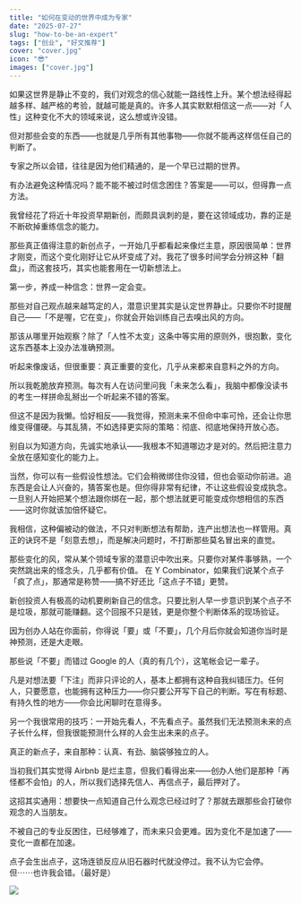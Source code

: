 ```yaml
---
title: "如何在变动的世界中成为专家"
date: "2025-07-27"
slug: "how-to-be-an-expert"
tags: ["创业", "好文推荐"]
cover: "cover.jpg"
icon: "😎"
images: ["cover.jpg"]
---
```

如果这世界是静止不变的，我们对观念的信心就能一路线性上升。某个想法经得起越多样、越严格的考验，就越可能是真的。许多人其实默默相信这一点——对「人性」这种变化不大的领域来说，这么想或许没错。



但对那些会变的东西——也就是几乎所有其他事物——你就不能再这样信任自己的判断了。



专家之所以会错，往往是因为他们精通的，是一个早已过期的世界。



有办法避免这种情况吗？能不能不被过时信念困住？答案是——可以，但得靠一点方法。



我曾经花了将近十年投资早期新创，而颇具讽刺的是，要在这领域成功，靠的正是不断砍掉重练信念的能力。



那些真正值得注意的新创点子，一开始几乎都看起来像烂主意，原因很简单：世界才刚变，而这个变化刚好让它从坏变成了对。我花了很多时间学会分辨这种「翻盘」，而这套技巧，其实也能套用在一切新想法上。



第一步，养成一种信念：世界一定会变。



那些对自己观点越来越笃定的人，潜意识里其实是认定世界静止。只要你不时提醒自己——「不是喔，它在变」，你就会开始训练自己去嗅出风的方向。



那该从哪里开始观察？除了「人性不太变」这条中等实用的原则外，很抱歉，变化这东西基本上没办法准确预测。



听起来像废话，但很重要：真正重要的变化，几乎从来都来自意料之外的方向。



所以我乾脆放弃预测。每次有人在访问里问我「未来怎么看」，我脑中都像没读书的考生一样拼命乱掰出一个听起来不错的答案。



但这不是因为我懒。恰好相反——我觉得，预测未来不但命中率可怜，还会让你思维变得僵硬。与其乱猜，不如选择更实际的策略：彻底、彻底地保持开放心态。



别自以为知道方向，先诚实地承认——我根本不知道哪边才是对的。然后把注意力全放在感知变化的能力上。



当然，你可以有一些假设性想法。它们会稍微绑住你没错，但也会驱动你前进。追东西是会让人兴奋的，猜答案也是。但你得非常有纪律，不让这些假设变成执念。
一旦别人开始把某个想法跟你绑在一起，那个想法就更可能变成你想相信的东西——这时你就该加倍怀疑它。



我相信，这种偏被动的做法，不只对判断想法有帮助，连产出想法也一样管用。真正的诀窍不是「刻意去想」，而是解决问题时，不打断那些莫名冒出来的直觉。



那些变化的风，常从某个领域专家的潜意识中吹出来。只要你对某件事够熟，一个突然跳出来的怪念头，几乎都有价值。
在 Y Combinator，如果我们说某个点子「疯了点」，那通常是称赞——搞不好还比「这点子不错」更赞。



新创投资人有极高的动机要刷新自己的信念。只要比别人早一步意识到某个点子不是垃圾，那就可能赚翻。这个回报不只是钱，更是你整个判断体系的现场验证。



因为创办人站在你面前，你得说「要」或「不要」，几个月后你就会知道你当时是神预测，还是大走眼。



那些说「不要」而错过 Google 的人（真的有几个），这笔帐会记一辈子。



凡是对想法要「下注」而非只评论的人，基本上都拥有这种自我纠错压力。任何人，只要愿意，也能拥有这种压力——你只要公开写下自己的判断。写在有标题、有持久性的地方——你会比闲聊时在意得多。



另一个我很常用的技巧：一开始先看人，不先看点子。虽然我们无法预测未来的点子长什么样，但我很能预测什么样的人会生出未来的点子。



真正的新点子，来自那种：认真、有劲、脑袋够独立的人。



当初我们其实觉得 Airbnb 是烂主意，但我们看得出来——创办人他们是那种「再怪都不会怕」的人，所以我们选择先信人、再信点子，最后押对了。



这招其实通用：想要快一点知道自己什么观念已经过时了？那就去跟那些会打破你观念的人当朋友。



不被自己的专业反困住，已经够难了，而未来只会更难。因为变化不是加速了——变化一直都在加速。



点子会生出点子，这场连锁反应从旧石器时代就没停过。我不认为它会停。
但⋯⋯也许我会错。（最好是）




![](https://prod-files-secure.s3.us-west-2.amazonaws.com/112d0858-5090-4d34-a606-b75eb8d65fd2/46476355-9cf3-4e99-9b7a-3531bc426380/1000202064.png?X-Amz-Algorithm=AWS4-HMAC-SHA256&X-Amz-Content-Sha256=UNSIGNED-PAYLOAD&X-Amz-Credential=ASIAZI2LB4667QWTAYPV%2F20250831%2Fus-west-2%2Fs3%2Faws4_request&X-Amz-Date=20250831T143024Z&X-Amz-Expires=3600&X-Amz-Security-Token=IQoJb3JpZ2luX2VjEJL%2F%2F%2F%2F%2F%2F%2F%2F%2F%2FwEaCXVzLXdlc3QtMiJHMEUCIQDRaK5DJHtHC0CHjDBHQ0YSzBavtz%2BKJHXqvSCoCg1h0QIgbWVCEl%2BuPHR5dKE4kYQEOpd%2Bb6oGgSLbEGuw1FewMp4qiAQI6%2F%2F%2F%2F%2F%2F%2F%2F%2F%2F%2FARAAGgw2Mzc0MjMxODM4MDUiDC8XTBFWO6ztWJpXTircA0PfPfqC2rzt7Cy5lrLN0RmbZdgeA9ogOjtodRcW4osqplVRifdP2P%2BsEivuO81S9pk0IJ2%2F7iY3pjx8eu2Z%2FDMaDC%2FmKacTVCZrzk%2FQPzK67dk%2FFNu7cUIf3ddA6yOg1gmlzplYp2A3wzpV5POXMAn8j0ZSv%2FpE4tumMvPESky2vyF5QLEy7KWDy7DylS17Jtzvq9VjcCqVqHP863yASmit%2FN8kXMQCm3YiZtkK871xE0ETfbcsEECEuTsNufPH5PzgIroGOxl%2FrYc2HcsbZRynUR3uWYIN0dW1u2TGnQbIpskhJ7fF7CykZjHA417d7YBkncoIjQxMQr4TtRyTGDNw5P%2BW%2B3%2BkQZYDiZqTp1%2FKQVTyLGybfGU1TjWS%2F%2BOc6G9jU8jao6eN%2Bxqey5%2FkbxhRBDh2ApGQNIODSpjQSliYuvuRFzNmBiX7TbD%2F54J5ktu70b3QBx4YWagMzqG%2FQkLL4WD9Zg8U%2BTAh5wXtJqaS33xHW5jiTbCsxfHU9CJj7DSoRuGc2bwvtvFnkF8vss3HuFryLF4VSpCHG0dPVl%2FfE4L9%2FJHqLrYZ9B0YeBXcb3W6j3DiGyjRh1Y5yOif4zsBy6aazFR3hJd6x2bcTuai%2FSUNQQ2d9z6HxwdrMIyy0MUGOqUBTquuZb3UHU8eVR5g8wUoDEtlcSbFvD002ANfVmkYswpbwVU%2FtvuSg%2Fmj3ybq63HRCY%2FNXnGlx8IZD3saS%2Ff%2FOaRH29nJ%2FlvTxYL%2FANcMpX52Nk4aL33MPAeFuvEDl6B8F0l3b6OfFBnFMZk9pInK5rmDiBV%2FnL0doovP%2FaPGY7S1cXQJwHlTM5cNiPHIGc1mQ87C69eghsiTIYMvkM6GkSZBhN1k&X-Amz-Signature=039c54d84a0e7eff4540a33898306a8265dd061010d4fb7b30afa0fcb0c7fd64&X-Amz-SignedHeaders=host&x-amz-checksum-mode=ENABLED&x-id=GetObject)


